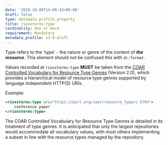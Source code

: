 ```yaml
---
date: '2020-10-09T14:00:43+00:00'
draft: false
type: metadata_profile_property
title: rioxxterms:type
cardinality: One or more
requirement: Mandatory
metadata_profile: v3-0-draft
---
```

Type refers to the 'type' - the nature or genre of the content of ***the resource***. This element should not be confused this with `dc:format`.

Values recorded at `rioxxterms:type` **MUST** be taken from the [COAR Controlled Vocabulary for Resource Type Genres](http://vocabularies.coar-repositories.org/documentation/resource_types/) (Version 2.0), which provides a hierarchical model of resource type genres supported by language independent HTTP(S) URIs.

Example:

```xml
<rioxxterms:type uri="https://purl.org/coar/resource_type/c_5794">
    conference paper
</rioxxterms:type>
```



The COAR Controlled Vocabulary for Resource Type Genres is detailed in its treatment of type genres. It is anticipated that only the largest repositories would accommodate all vocabulary values, with most others implementing a subset in line with the resource types managed by the repository.

